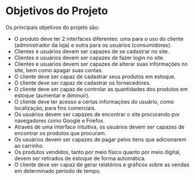# Objetivos do Projeto

Os principais objetivos do projeto são:

* O produto deve ter 2 interfaces diferentes: uma para o uso do cliente (administrador da loja) e outra para os usuários (consumidores).
* Clientes e usuários devem ser capazes de se cadastrar no site.
* Clientes e usuários devem ser capazes de fazer login no site.
* Clientes e usuários devem ser capazes de alterar suas informações no site, bem como apagar suas contas.
* O cliente deve ser capaz de cadastrar seus produtos em estoque.
* O cliente deve ser capaz de cadastrar os fornecedores.
* O cliente deve ser capaz de controlar as quantidades dos produtos em estoque (aumentar e diminuir).
* O cliente deve ter acesso a certas informações do usuário, como localização, para fins comerciais.
* Os usuários devem ser capazes de encontrar o site procurando por navegadores como Google e Firefox.
* Através de uma interface intuitiva, os usuários devem ser capazes de encontrar os produtos que procuram.
* Os usuários devem ser capazes de pagar pelos itens que adicionarem ao carrinho.
* Os produtos vendidos, tanto por meio físico quanto por meio digital, devem ser retirados de estoque de forma automática.
* O cliente deve ser capaz de gerar relatórios e gráficos sobre as vendas em determinado período de tempo.
